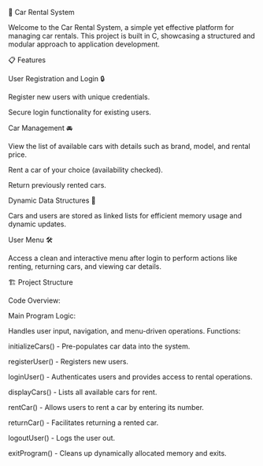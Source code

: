 🚗 Car Rental System

Welcome to the Car Rental System, a simple yet effective platform for managing car rentals. This project is built in C, showcasing a structured and modular approach to application development.

📋 Features

User Registration and Login 🔒

Register new users with unique credentials.

Secure login functionality for existing users.

Car Management 🚘

View the list of available cars with details such as brand, model, and rental price.

Rent a car of your choice (availability checked).

Return previously rented cars.

Dynamic Data Structures 📂

Cars and users are stored as linked lists for efficient memory usage and dynamic updates.

User Menu 🛠

Access a clean and interactive menu after login to perform actions like renting, returning cars, and viewing car details.

🏗️ Project Structure

Code Overview:

Main Program Logic:

Handles user input, navigation, and menu-driven operations.
Functions:

initializeCars() - Pre-populates car data into the system.

registerUser() - Registers new users.

loginUser() - Authenticates users and provides access to rental operations.

displayCars() - Lists all available cars for rent.

rentCar() - Allows users to rent a car by entering its number.

returnCar() - Facilitates returning a rented car.

logoutUser() - Logs the user out.

exitProgram() - Cleans up dynamically allocated memory and exits.
